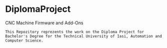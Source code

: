 # DiplomaProject
CNC Machine Firmware and Add-Ons

    This Repozitory reprezents the work on the Diploma Project for Bachelor's Degree for the Technical University of Iasi, Automation and Computer Science.


